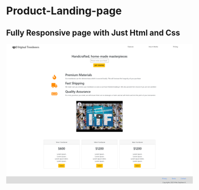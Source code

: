 # Product-Landing-page
## Fully Responsive page with Just Html and Css
![](https://github.com/mkanyar/Product-Landing-page/blob/main/images/screencapture-127-0-0-1-5500-landing-page-html-2020-10-07-20_24_26.png)
